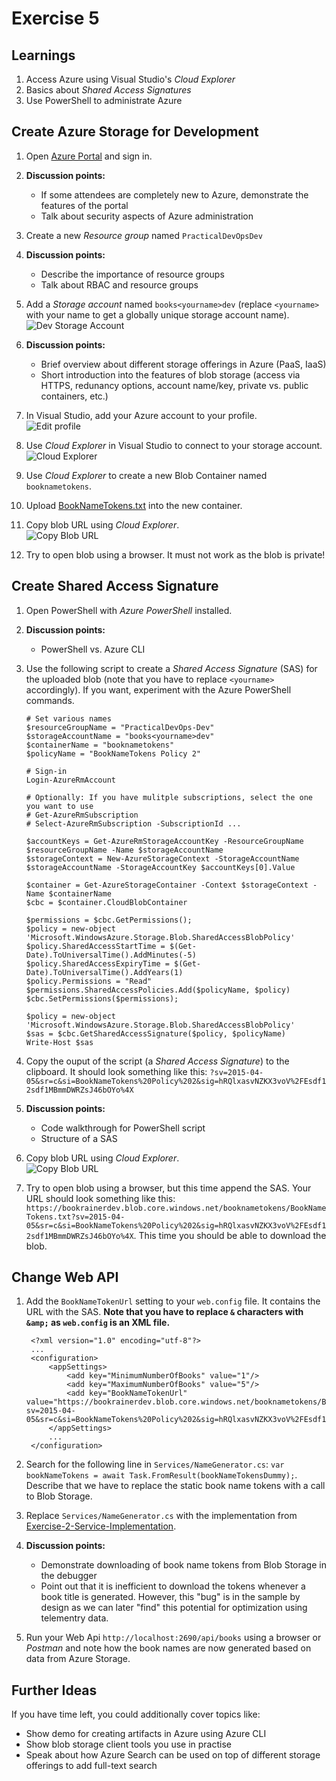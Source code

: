 # Exercise 5


## Learnings

1. Access Azure using Visual Studio's *Cloud Explorer*
1. Basics about *Shared Access Signatures*
1. Use PowerShell to administrate Azure


## Create Azure Storage for Development

1. Open [Azure Portal](https://portal.azure.com) and sign in.

1. **Discussion points:**
   * If some attendees are completely new to Azure, demonstrate the features of the portal
   * Talk about security aspects of Azure administration

1. Create a new *Resource group* named `PracticalDevOpsDev`

1. **Discussion points:**
   * Describe the importance of resource groups
   * Talk about RBAC and resource groups

1. Add a *Storage account* named `books<yourname>dev` (replace `<yourname>` with your name to get a globally unique storage account name).<br/>
   ![Dev Storage Account](img/dev-storage-account.png)

1. **Discussion points:**
   * Brief overview about different storage offerings in Azure (PaaS, IaaS)
   * Short introduction into the features of blob storage (access via HTTPS, redunancy options, account name/key, private vs. public containers, etc.)

1. In Visual Studio, add your Azure account to your profile.<br/>
   ![Edit profile](img/visual-studio-add-subscription.png)

1. Use *Cloud Explorer* in Visual Studio to connect to your storage account.<br/>
   ![Cloud Explorer](img/visual-studio-cloud-explorer.png)

1. Use *Cloud Explorer* to create a new Blob Container named `booknametokens`.

1. Upload [BookNameTokens.txt](Assets/Exercise-2-Book-Name-Tokens/BookNameTokens.txt) into the new container.

1. Copy blob URL using *Cloud Explorer*.<br/>
   ![Copy Blob URL](img/copy-blob-url.png)

1. Try to open blob using a browser. It must not work as the blob is private!


## Create Shared Access Signature

1. Open PowerShell with *Azure PowerShell* installed.

1. **Discussion points:**
   * PowerShell vs. Azure CLI

1. Use the following script to create a *Shared Access Signature* (SAS) for the uploaded blob (note that you have to replace `<yourname>` accordingly). If you want, experiment with the Azure PowerShell commands.
    ```
    # Set various names
    $resourceGroupName = "PracticalDevOps-Dev"
    $storageAccountName = "books<yourname>dev"
    $containerName = "booknametokens"
    $policyName = "BookNameTokens Policy 2"

    # Sign-in
    Login-AzureRmAccount

    # Optionally: If you have mulitple subscriptions, select the one you want to use
    # Get-AzureRmSubscription
    # Select-AzureRmSubscription -SubscriptionId ...

    $accountKeys = Get-AzureRmStorageAccountKey -ResourceGroupName $resourceGroupName -Name $storageAccountName
    $storageContext = New-AzureStorageContext -StorageAccountName $storageAccountName -StorageAccountKey $accountKeys[0].Value

    $container = Get-AzureStorageContainer -Context $storageContext -Name $containerName
    $cbc = $container.CloudBlobContainer

    $permissions = $cbc.GetPermissions();
    $policy = new-object 'Microsoft.WindowsAzure.Storage.Blob.SharedAccessBlobPolicy'
    $policy.SharedAccessStartTime = $(Get-Date).ToUniversalTime().AddMinutes(-5)
    $policy.SharedAccessExpiryTime = $(Get-Date).ToUniversalTime().AddYears(1)
    $policy.Permissions = "Read"
    $permissions.SharedAccessPolicies.Add($policyName, $policy)
    $cbc.SetPermissions($permissions);

    $policy = new-object 'Microsoft.WindowsAzure.Storage.Blob.SharedAccessBlobPolicy'
    $sas = $cbc.GetSharedAccessSignature($policy, $policyName)
    Write-Host $sas
    ```

1. Copy the ouput of the script (a *Shared Access Signature*) to the clipboard. It should look something like this: `?sv=2015-04-05&sr=c&si=BookNameTokens%20Policy%202&sig=hRQlxasvNZKX3voV%2FEsdf12sdf1MBmmDWRZsJ46bOYo%4X`

1. **Discussion points:**
   * Code walkthrough for PowerShell script
   * Structure of a SAS

1. Copy blob URL using *Cloud Explorer*.<br/>
   ![Copy Blob URL](img/copy-blob-url.png)

1. Try to open blob using a browser, but this time append the SAS. Your URL should look something like this: `https://bookrainerdev.blob.core.windows.net/booknametokens/BookNameTokens.txt?sv=2015-04-05&sr=c&si=BookNameTokens%20Policy%202&sig=hRQlxasvNZKX3voV%2FEsdf12sdf1MBmmDWRZsJ46bOYo%4X`. This time you should be able to download the blob.


## Change Web API

1. Add the `BookNameTokenUrl` setting to your `web.config` file. It contains the URL with the SAS. **Note that you have to replace `&` characters with `&amp;` as `web.config` is an XML file.**
   ```
    <?xml version="1.0" encoding="utf-8"?>
    ...
    <configuration>
        <appSettings>
            <add key="MinimumNumberOfBooks" value="1"/>
            <add key="MaximumNumberOfBooks" value="5"/>
            <add key="BookNameTokenUrl" value="https://bookrainerdev.blob.core.windows.net/booknametokens/BookNameTokens.txt?sv=2015-04-05&sr=c&si=BookNameTokens%20Policy%202&sig=hRQlxasvNZKX3voV%2FEsdf12sdf1MBmmDWRZsJ46bOYo%4X"/>
        </appSettings>
        ...
    </configuration>
   ```

1. Search for the following line in `Services/NameGenerator.cs`: `var bookNameTokens = await Task.FromResult(bookNameTokensDummy);`. Describe that we have to replace the static book name tokens with a call to Blob Storage.

1. Replace `Services/NameGenerator.cs` with the implementation from [Exercise-2-Service-Implementation](Assets/Exercise-2-Service-Implementation/NameGenerator.cs).

1. **Discussion points:**
   * Demonstrate downloading of book name tokens from Blob Storage in the debugger
   * Point out that it is inefficient to download the tokens whenever a book title is generated. However, this "bug" is in the sample by design as we can later "find" this potential for optimization using telementry data.

1. Run your Web Api `http://localhost:2690/api/books` using a browser or *Postman* and note how the book names are now generated based on data from Azure Storage.
    
   
## Further Ideas

If you have time left, you could additionally cover topics like:

* Show demo for creating artifacts in Azure using Azure CLI
* Show blob storage client tools you use in practise
* Speak about how Azure Search can be used on top of different storage offerings to add full-text search
